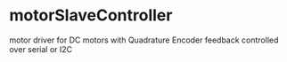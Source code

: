 motorSlaveController
====================

motor driver for DC motors with Quadrature Encoder feedback controlled over serial or I2C
